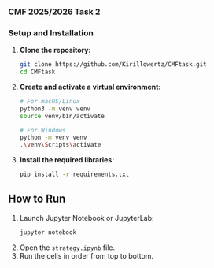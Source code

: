### CMF 2025/2026 Task 2



### Setup and Installation
1.  **Clone the repository:**
    ```bash
    git clone https://github.com/Kirillqwertz/CMFtask.git
    cd CMFtask
    ```

2.  **Create and activate a virtual environment:**
    ```bash
    # For macOS/Linux
    python3 -m venv venv
    source venv/bin/activate

    # For Windows
    python -m venv venv
    .\venv\Scripts\activate
    ```

3.  **Install the required libraries:**
    ```bash
    pip install -r requirements.txt
    ```

## How to Run
1.  Launch Jupyter Notebook or JupyterLab:
    ```bash
    jupyter notebook
    ```
2.  Open the `strategy.ipynb` file.
3.  Run the cells in order from top to bottom.
